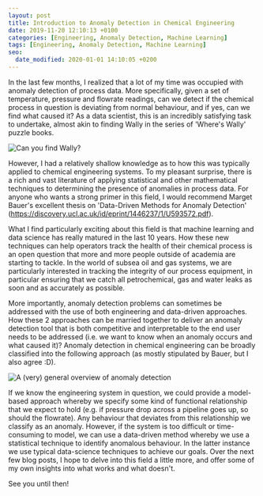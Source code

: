 ```yaml
---
layout: post
title: Introduction to Anomaly Detection in Chemical Engineering
date: 2019-11-20 12:10:13 +0100
categories: [Engineering, Anomaly Detection, Machine Learning]
tags: [Engineering, Anomaly Detection, Machine Learning]
seo:
  date_modified: 2020-01-01 14:10:05 +0200
---
```


In the last few months, I realized that a lot of my time was occupied with anomaly detection of process data. More specifically, given a set of temperature, pressure and flowrate readings, can we detect if the chemical process in question is deviating from normal behaviour, and if yes, can we find what caused it? As a data scientist, this is an incredibly satisfying task to undertake, almost akin to finding Wally in the series of 'Where's Wally' puzzle books.

![Can you find Wally?](https://images-na.ssl-images-amazon.com/images/I/A1Be3EmjWcL.jpg)

However, I had a relatively shallow knowledge as to how this was typically applied to chemical engineering systems. To my pleasant surprise, there is a rich and vast literature of applying statistical and other mathematical techniques to determining the presence of anomalies in process data. For anyone who wants a strong primer in this field, I would recommend Marget Bauer's excellent thesis on 'Data-Driven Methods for Anomaly Detection' (https://discovery.ucl.ac.uk/id/eprint/1446237/1/U593572.pdf). 

What I find particularly exciting about this field is that machine learning and data science has really matured in the last 10 years. How these new techniques can help operators track the health of their chemical process is an open question that more and more people outside of academia are starting to tackle. In the world of subsea oil and gas systems, we are particularly interested in tracking the integrity of our process equipment, in particular ensuring that we catch all petrochemical, gas and water leaks as soon and as accurately as possible.

More importantly, anomaly detection problems can sometimes be addressed with the use of both engineering and data-driven approaches. How these 2 approaches can be married together to deliver an anomaly detection tool that is both competitive and interpretable to the end user needs to be addressed (i.e. we want to know when an anomaly occurs and what caused it)? Anomaly detection in chemical engineering can be broadly classified into the following approach (as mostly stipulated by Bauer, but I also agree :D). 

![A (very) general overview of anomaly detection](https://keepfloyding.github.io/images/anomaly_detection_image.png)

If we know the engineering system in question, we could provide a model-based approach whereby we specify some kind of functional relationship that we expect to hold (e.g. if pressure drop across a pipeline goes up, so should the flowrate). Any behaviour that deviates from this relationship we classify as an anomaly. However, if the system is too difficult or time-consuming to model, we can use a data-driven method whereby we use a statistical technique to identify anomalous behaviour. In the latter instance we use typical data-science techniques to achieve our goals. Over the next few blog posts, I hope to delve into this field a little more, and offer some of my own insights into what works and what doesn't. 

See you until then!

